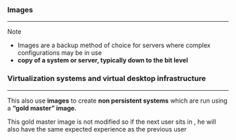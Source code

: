 ### Images
---
>[!note]
>- Images are a backup method of choice for servers where complex configurations may be in use
>- **copy of a system or server, typically down to the bit level**

### Virtualization systems and virtual desktop infrastructure
---
This also use **images** to create **non persistent systems** which are run using a
**“gold master” image.**

This gold master image is not modified so if the next user sits in , he will also have the same expected experience as the previous user 

